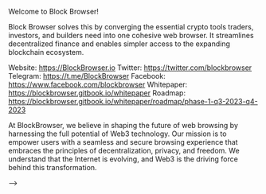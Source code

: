 Welcome to Block Browser! 

Block Browser solves this by converging the essential crypto tools traders, investors, and builders need into one cohesive web browser. It streamlines decentralized finance and enables simpler access to the expanding blockchain ecosystem.

Website: https://BlockBrowser.io
Twitter: https://twitter.com/blockbrowser
Telegram: https://t.me/BlockBrowser
Facebook: https://www.facebook.com/blockbrowser 
Whitepaper: https://blockbrowser.gitbook.io/whitepaper
Roadmap: https://blockbrowser.gitbook.io/whitepaper/roadmap/phase-1-q3-2023-q4-2023


At BlockBrowser, we believe in shaping the future of web browsing by harnessing the full potential of Web3 technology. Our mission is to empower users with a seamless and secure browsing experience that embraces the principles of decentralization, privacy, and freedom. We understand that the Internet is evolving, and Web3 is the driving force behind this transformation.


-->

